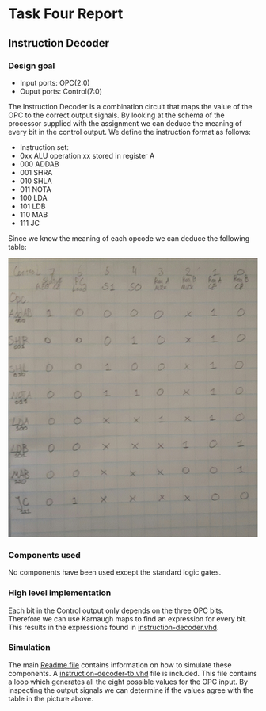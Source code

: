 # Task Four Report

## Instruction Decoder

### Design goal

* Input ports: OPC(2:0)
* Ouput ports: Control(7:0)

The Instruction Decoder is a combination circuit that maps the value of the OPC to the correct output signals. By looking at the schema of the processor supplied with the assignment we can deduce the meaning of every bit in the control output. We define the instruction format as follows:

* Instruction set:
* 0xx		ALU operation xx stored in register A
* 000		ADDAB
* 001		SHRA
* 010		SHLA
* 011		NOTA
* 100		LDA
* 101		LDB
* 110		MAB
* 111		JC

Since we know the meaning of each opcode we can deduce the following table:

![Truth table for Instruction Decoder](https://raw.githubusercontent.com/leon-vv/design-project/master/task4/truth-table.jpg)

### Components used

No components have been used except the standard logic gates.

### High level implementation

Each bit in the Control output only depends on the three OPC bits. Therefore we can use Karnaugh maps to find an expression for every bit. This results in the expressions found in [instruction-decoder.vhd](https://github.com/leon-vv/design-project/blob/master/task4/instruction-decoder/instruction-decoder.vhd). 

### Simulation
The main [Readme file](https://github.com/leon-vv/design-project) contains information on how to simulate these components. A [instruction-decoder-tb.vhd](https://github.com/leon-vv/design-project/blob/master/task4/instruction-decoder-tb.vhd) file is included. This file contains a loop which generates all the eight possible values for the OPC input. By inspecting the output signals we can determine if the values agree with the table in the picture above.




